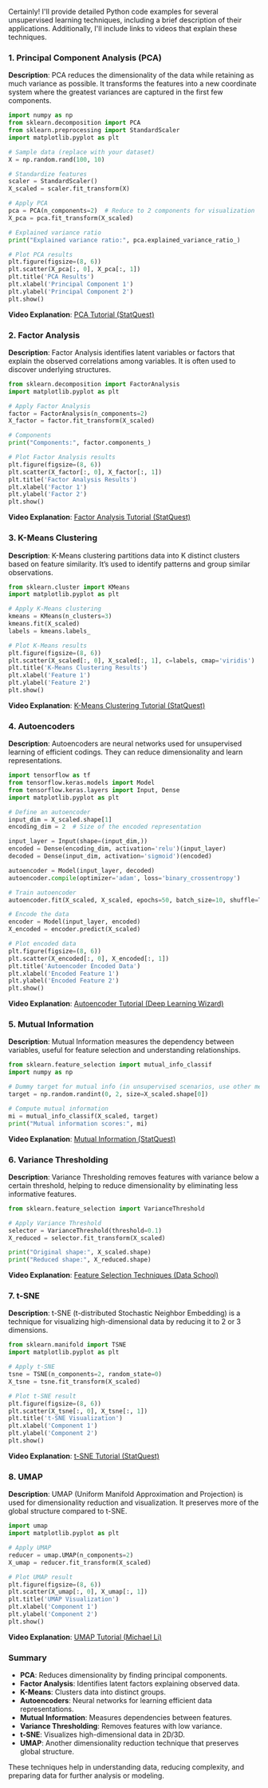 Certainly! I'll provide detailed Python code examples for several unsupervised learning techniques, including a brief description of their applications. Additionally, I'll include links to videos that explain these techniques. 

### 1. Principal Component Analysis (PCA)

**Description**: PCA reduces the dimensionality of the data while retaining as much variance as possible. It transforms the features into a new coordinate system where the greatest variances are captured in the first few components.

```python
import numpy as np
from sklearn.decomposition import PCA
from sklearn.preprocessing import StandardScaler
import matplotlib.pyplot as plt

# Sample data (replace with your dataset)
X = np.random.rand(100, 10)

# Standardize features
scaler = StandardScaler()
X_scaled = scaler.fit_transform(X)

# Apply PCA
pca = PCA(n_components=2)  # Reduce to 2 components for visualization
X_pca = pca.fit_transform(X_scaled)

# Explained variance ratio
print("Explained variance ratio:", pca.explained_variance_ratio_)

# Plot PCA results
plt.figure(figsize=(8, 6))
plt.scatter(X_pca[:, 0], X_pca[:, 1])
plt.title('PCA Results')
plt.xlabel('Principal Component 1')
plt.ylabel('Principal Component 2')
plt.show()
```

**Video Explanation**: [PCA Tutorial (StatQuest)](https://www.youtube.com/watch?v=FgakZw6K1QQ)

### 2. Factor Analysis

**Description**: Factor Analysis identifies latent variables or factors that explain the observed correlations among variables. It is often used to discover underlying structures.

```python
from sklearn.decomposition import FactorAnalysis
import matplotlib.pyplot as plt

# Apply Factor Analysis
factor = FactorAnalysis(n_components=2)
X_factor = factor.fit_transform(X_scaled)

# Components
print("Components:", factor.components_)

# Plot Factor Analysis results
plt.figure(figsize=(8, 6))
plt.scatter(X_factor[:, 0], X_factor[:, 1])
plt.title('Factor Analysis Results')
plt.xlabel('Factor 1')
plt.ylabel('Factor 2')
plt.show()
```

**Video Explanation**: [Factor Analysis Tutorial (StatQuest)](https://www.youtube.com/watch?v=ckRjOkZ5dDI)

### 3. K-Means Clustering

**Description**: K-Means clustering partitions data into K distinct clusters based on feature similarity. It’s used to identify patterns and group similar observations.

```python
from sklearn.cluster import KMeans
import matplotlib.pyplot as plt

# Apply K-Means clustering
kmeans = KMeans(n_clusters=3)
kmeans.fit(X_scaled)
labels = kmeans.labels_

# Plot K-Means results
plt.figure(figsize=(8, 6))
plt.scatter(X_scaled[:, 0], X_scaled[:, 1], c=labels, cmap='viridis')
plt.title('K-Means Clustering Results')
plt.xlabel('Feature 1')
plt.ylabel('Feature 2')
plt.show()
```

**Video Explanation**: [K-Means Clustering Tutorial (StatQuest)](https://www.youtube.com/watch?v=4b5d3muMQm8)

### 4. Autoencoders

**Description**: Autoencoders are neural networks used for unsupervised learning of efficient codings. They can reduce dimensionality and learn representations.

```python
import tensorflow as tf
from tensorflow.keras.models import Model
from tensorflow.keras.layers import Input, Dense
import matplotlib.pyplot as plt

# Define an autoencoder
input_dim = X_scaled.shape[1]
encoding_dim = 2  # Size of the encoded representation

input_layer = Input(shape=(input_dim,))
encoded = Dense(encoding_dim, activation='relu')(input_layer)
decoded = Dense(input_dim, activation='sigmoid')(encoded)

autoencoder = Model(input_layer, decoded)
autoencoder.compile(optimizer='adam', loss='binary_crossentropy')

# Train autoencoder
autoencoder.fit(X_scaled, X_scaled, epochs=50, batch_size=10, shuffle=True, validation_split=0.1)

# Encode the data
encoder = Model(input_layer, encoded)
X_encoded = encoder.predict(X_scaled)

# Plot encoded data
plt.figure(figsize=(8, 6))
plt.scatter(X_encoded[:, 0], X_encoded[:, 1])
plt.title('Autoencoder Encoded Data')
plt.xlabel('Encoded Feature 1')
plt.ylabel('Encoded Feature 2')
plt.show()
```

**Video Explanation**: [Autoencoder Tutorial (Deep Learning Wizard)](https://www.youtube.com/watch?v=8xv9wr9c95I)

### 5. Mutual Information

**Description**: Mutual Information measures the dependency between variables, useful for feature selection and understanding relationships.

```python
from sklearn.feature_selection import mutual_info_classif
import numpy as np

# Dummy target for mutual info (in unsupervised scenarios, use other metrics)
target = np.random.randint(0, 2, size=X_scaled.shape[0])

# Compute mutual information
mi = mutual_info_classif(X_scaled, target)
print("Mutual information scores:", mi)
```

**Video Explanation**: [Mutual Information (StatQuest)](https://www.youtube.com/watch?v=sMTmLNylfiE)

### 6. Variance Thresholding

**Description**: Variance Thresholding removes features with variance below a certain threshold, helping to reduce dimensionality by eliminating less informative features.

```python
from sklearn.feature_selection import VarianceThreshold

# Apply Variance Threshold
selector = VarianceThreshold(threshold=0.1)
X_reduced = selector.fit_transform(X_scaled)

print("Original shape:", X_scaled.shape)
print("Reduced shape:", X_reduced.shape)
```

**Video Explanation**: [Feature Selection Techniques (Data School)](https://www.youtube.com/watch?v=4Kewt4xxB3I)

### 7. t-SNE

**Description**: t-SNE (t-distributed Stochastic Neighbor Embedding) is a technique for visualizing high-dimensional data by reducing it to 2 or 3 dimensions.

```python
from sklearn.manifold import TSNE
import matplotlib.pyplot as plt

# Apply t-SNE
tsne = TSNE(n_components=2, random_state=0)
X_tsne = tsne.fit_transform(X_scaled)

# Plot t-SNE result
plt.figure(figsize=(8, 6))
plt.scatter(X_tsne[:, 0], X_tsne[:, 1])
plt.title('t-SNE Visualization')
plt.xlabel('Component 1')
plt.ylabel('Component 2')
plt.show()
```

**Video Explanation**: [t-SNE Tutorial (StatQuest)](https://www.youtube.com/watch?v=NEaUSP4YerM)

### 8. UMAP

**Description**: UMAP (Uniform Manifold Approximation and Projection) is used for dimensionality reduction and visualization. It preserves more of the global structure compared to t-SNE.

```python
import umap
import matplotlib.pyplot as plt

# Apply UMAP
reducer = umap.UMAP(n_components=2)
X_umap = reducer.fit_transform(X_scaled)

# Plot UMAP result
plt.figure(figsize=(8, 6))
plt.scatter(X_umap[:, 0], X_umap[:, 1])
plt.title('UMAP Visualization')
plt.xlabel('Component 1')
plt.ylabel('Component 2')
plt.show()
```

**Video Explanation**: [UMAP Tutorial (Michael Li)](https://www.youtube.com/watch?v=9dV3RT5g6n0)

### Summary

- **PCA**: Reduces dimensionality by finding principal components.
- **Factor Analysis**: Identifies latent factors explaining observed data.
- **K-Means**: Clusters data into distinct groups.
- **Autoencoders**: Neural networks for learning efficient data representations.
- **Mutual Information**: Measures dependencies between features.
- **Variance Thresholding**: Removes features with low variance.
- **t-SNE**: Visualizes high-dimensional data in 2D/3D.
- **UMAP**: Another dimensionality reduction technique that preserves global structure.

These techniques help in understanding data, reducing complexity, and preparing data for further analysis or modeling.
